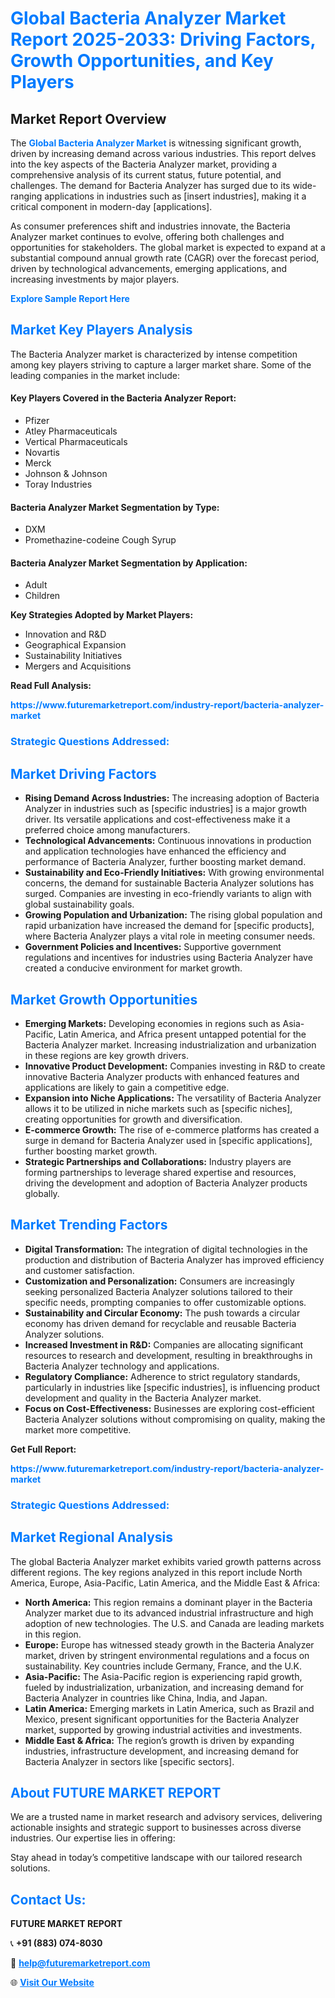 <h1 style="color: #007BFF;">Global Bacteria Analyzer Market Report 2025-2033: Driving Factors, Growth Opportunities, and Key Players</h1>

<section id="overview">
<h2>Market Report Overview</h2>
<p>The <a href="https://www.futuremarketreport.com/industry-report/bacteria-analyzer-market" style="color: #007BFF; text-decoration: none;"><strong>Global Bacteria Analyzer Market</strong></a> is witnessing significant growth, driven by increasing demand across various industries. This report delves into the key aspects of the Bacteria Analyzer market, providing a comprehensive analysis of its current status, future potential, and challenges. The demand for Bacteria Analyzer has surged due to its wide-ranging applications in industries such as [insert industries], making it a critical component in modern-day [applications].</p>
<p>As consumer preferences shift and industries innovate, the Bacteria Analyzer market continues to evolve, offering both challenges and opportunities for stakeholders. The global market is expected to expand at a substantial compound annual growth rate (CAGR) over the forecast period, driven by technological advancements, emerging applications, and increasing investments by major players.</p>
</section>

<section id="overview">
<p><a href="https://www.futuremarketreport.com/request-sample/reportId=35555" style="color: #007BFF; text-decoration: none;"><strong>Explore Sample Report Here</strong></a></p>
</section>

<section id="key-players">
<h2 style="color: #007BFF;">Market Key Players Analysis</h2>
<p>The Bacteria Analyzer market is characterized by intense competition among key players striving to capture a larger market share. Some of the leading companies in the market include:</p>
<h4>Key Players Covered in the Bacteria Analyzer Report:</h4>
<ul><li>Pfizer</li><li>Atley Pharmaceuticals</li><li>Vertical Pharmaceuticals</li><li>Novartis</li><li>Merck</li><li>Johnson &amp; Johnson</li><li>Toray Industries</li></ul>
<h4>Bacteria Analyzer Market Segmentation by Type:</h4>
<ul><li>DXM</li><li>Promethazine-codeine Cough Syrup</li></ul>

<h4>Bacteria Analyzer Market Segmentation by Application:</h4>
<ul><li>Adult</li><li>Children</li></ul>
<p><strong>Key Strategies Adopted by Market Players:</strong></p>
<ul>
<li>Innovation and R&D</li>
<li>Geographical Expansion</li>
<li>Sustainability Initiatives</li>
<li>Mergers and Acquisitions</li>
</ul>
</section>

<section>
<p><strong>Read Full Analysis: </strong></p><a href="https://www.futuremarketreport.com/industry-report/bacteria-analyzer-market" style="color: #007BFF; text-decoration: none;"><strong>https://www.futuremarketreport.com/industry-report/bacteria-analyzer-market</strong></a>
<h3 style="color: #007BFF;">Strategic Questions Addressed:</h3>
</section>

<section id="driving-factors">
<h2 style="color: #007BFF;">Market Driving Factors</h2>
<ul>
<li><strong>Rising Demand Across Industries:</strong> The increasing adoption of Bacteria Analyzer in industries such as [specific industries] is a major growth driver. Its versatile applications and cost-effectiveness make it a preferred choice among manufacturers.</li>
<li><strong>Technological Advancements:</strong> Continuous innovations in production and application technologies have enhanced the efficiency and performance of Bacteria Analyzer, further boosting market demand.</li>
<li><strong>Sustainability and Eco-Friendly Initiatives:</strong> With growing environmental concerns, the demand for sustainable Bacteria Analyzer solutions has surged. Companies are investing in eco-friendly variants to align with global sustainability goals.</li>
<li><strong>Growing Population and Urbanization:</strong> The rising global population and rapid urbanization have increased the demand for [specific products], where Bacteria Analyzer plays a vital role in meeting consumer needs.</li>
<li><strong>Government Policies and Incentives:</strong> Supportive government regulations and incentives for industries using Bacteria Analyzer have created a conducive environment for market growth.</li>
</ul>
</section>

<section id="growth-opportunities">
<h2 style="color: #007BFF;">Market Growth Opportunities</h2>
<ul>
<li><strong>Emerging Markets:</strong> Developing economies in regions such as Asia-Pacific, Latin America, and Africa present untapped potential for the Bacteria Analyzer market. Increasing industrialization and urbanization in these regions are key growth drivers.</li>
<li><strong>Innovative Product Development:</strong> Companies investing in R&D to create innovative Bacteria Analyzer products with enhanced features and applications are likely to gain a competitive edge.</li>
<li><strong>Expansion into Niche Applications:</strong> The versatility of Bacteria Analyzer allows it to be utilized in niche markets such as [specific niches], creating opportunities for growth and diversification.</li>
<li><strong>E-commerce Growth:</strong> The rise of e-commerce platforms has created a surge in demand for Bacteria Analyzer used in [specific applications], further boosting market growth.</li>
<li><strong>Strategic Partnerships and Collaborations:</strong> Industry players are forming partnerships to leverage shared expertise and resources, driving the development and adoption of Bacteria Analyzer products globally.</li>
</ul>
</section>

<section id="trending-factors">
<h2 style="color: #007BFF;">Market Trending Factors</h2>
<ul>
<li><strong>Digital Transformation:</strong> The integration of digital technologies in the production and distribution of Bacteria Analyzer has improved efficiency and customer satisfaction.</li>
<li><strong>Customization and Personalization:</strong> Consumers are increasingly seeking personalized Bacteria Analyzer solutions tailored to their specific needs, prompting companies to offer customizable options.</li>
<li><strong>Sustainability and Circular Economy:</strong> The push towards a circular economy has driven demand for recyclable and reusable Bacteria Analyzer solutions.</li>
<li><strong>Increased Investment in R&D:</strong> Companies are allocating significant resources to research and development, resulting in breakthroughs in Bacteria Analyzer technology and applications.</li>
<li><strong>Regulatory Compliance:</strong> Adherence to strict regulatory standards, particularly in industries like [specific industries], is influencing product development and quality in the Bacteria Analyzer market.</li>
<li><strong>Focus on Cost-Effectiveness:</strong> Businesses are exploring cost-efficient Bacteria Analyzer solutions without compromising on quality, making the market more competitive.</li>
</ul>
</section>

<section>
<p><strong>Get Full Report: </strong></p><a href="https://www.futuremarketreport.com/industry-report/bacteria-analyzer-market" style="color: #007BFF; text-decoration: none;"><strong>https://www.futuremarketreport.com/industry-report/bacteria-analyzer-market</strong></a>
<h3 style="color: #007BFF;">Strategic Questions Addressed:</h3>
</section>


<section id="regional-analysis">
<h2 style="color: #007BFF;">Market Regional Analysis</h2>
<p>The global Bacteria Analyzer market exhibits varied growth patterns across different regions. The key regions analyzed in this report include North America, Europe, Asia-Pacific, Latin America, and the Middle East & Africa:</p>
<ul>
<li><strong>North America:</strong> This region remains a dominant player in the Bacteria Analyzer market due to its advanced industrial infrastructure and high adoption of new technologies. The U.S. and Canada are leading markets in this region.</li>
<li><strong>Europe:</strong> Europe has witnessed steady growth in the Bacteria Analyzer market, driven by stringent environmental regulations and a focus on sustainability. Key countries include Germany, France, and the U.K.</li>
<li><strong>Asia-Pacific:</strong> The Asia-Pacific region is experiencing rapid growth, fueled by industrialization, urbanization, and increasing demand for Bacteria Analyzer in countries like China, India, and Japan.</li>
<li><strong>Latin America:</strong> Emerging markets in Latin America, such as Brazil and Mexico, present significant opportunities for the Bacteria Analyzer market, supported by growing industrial activities and investments.</li>
<li><strong>Middle East & Africa:</strong> The region’s growth is driven by expanding industries, infrastructure development, and increasing demand for Bacteria Analyzer in sectors like [specific sectors].</li>
</ul>
</section>

<footer>
<h2 style="color: #007BFF;">About FUTURE MARKET REPORT</h2>
<p>We are a trusted name in market research and advisory services, delivering actionable insights and strategic support to businesses across diverse industries. Our expertise lies in offering:</p>

<p>Stay ahead in today’s competitive landscape with our tailored research solutions.</p>

<h2 style="color: #007BFF;">Contact Us:</h2>
<p><strong>FUTURE MARKET REPORT</strong></p>
<p>📞 <strong>+91 (883) 074-8030</strong></p>
<p>📧 <strong><a href="mailto:help@futuremarketreport.com" style="color: #007BFF;">help@futuremarketreport.com</a></strong></p>
<p>🌐 <strong><a href="https://www.futuremarketreport.com/" style="color: #007BFF;">Visit Our Website</a></strong></p>
</footer>